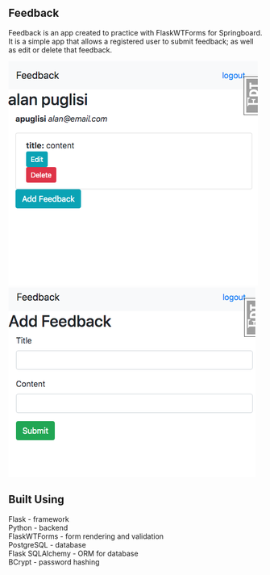 ## Feedback

Feedback is an app created to practice with FlaskWTForms for Springboard.  It is a simple app that allows a registered user to submit feedback; as well as edit or delete that feedback.  

![user](./images/user.png)  
![add](./images/add.png)

## Built Using
Flask - framework  
Python - backend  
FlaskWTForms - form rendering and validation  
PostgreSQL - database  
Flask SQLAlchemy - ORM for database  
BCrypt - password hashing